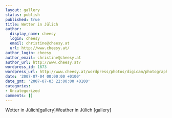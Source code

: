 ```yaml
---
layout: gallery
status: publish
published: true
title: Wetter in Jülich
author:
  display_name: cheesy
  login: cheesy
  email: christine@cheesy.at
  url: http://www.cheesy.at/
author_login: cheesy
author_email: christine@cheesy.at
author_url: http://www.cheesy.at/
wordpress_id: 1673
wordpress_url: http://www.cheesy.at/wordpress/photos/digicam/photographie/2007-07-04/
date: '2007-07-04 00:00:00 +0100'
date_gmt: '2007-07-03 22:00:00 +0100'
categories:
- Uncategorized
comments: []
---
```

<!--:de-->Wetter in Jülich[gallery]<!--:--><!--:en-->Weather in Jülich [gallery]<!--:-->
